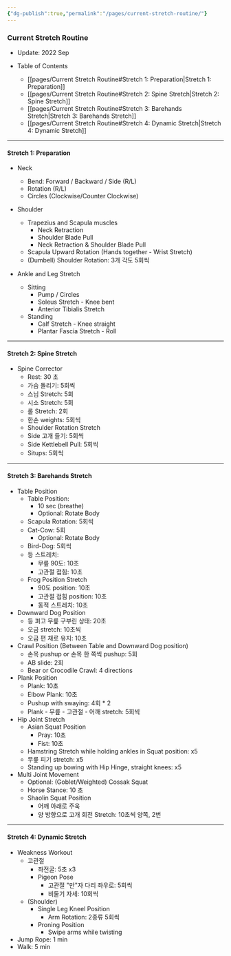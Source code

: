 ```yaml
---
{"dg-publish":true,"permalink":"/pages/current-stretch-routine/"}
---
```




### Current Stretch Routine
- Update: 2022 Sep

- Table of Contents
	- [[pages/Current Stretch Routine#Stretch 1: Preparation\|Stretch 1: Preparation]]
	- [[pages/Current Stretch Routine#Stretch 2: Spine Stretch\|Stretch 2: Spine Stretch]]
	- [[pages/Current Stretch Routine#Stretch 3: Barehands Stretch\|Stretch 3: Barehands Stretch]]
	- [[pages/Current Stretch Routine#Stretch 4: Dynamic Stretch\|Stretch 4: Dynamic Stretch]]
	
<div style="page-break-after: always;"></div>


---



#### Stretch 1: Preparation 

- Neck
	- Bend: Forward / Backward / Side (R/L)
	- Rotation (R/L)
	- Circles (Clockwise/Counter Clockwise)
- Shoulder
	- Trapezius and Scapula muscles
		- Neck Retraction
		- Shoulder Blade Pull
		- Neck Retraction & Shoulder Blade Pull
	- Scapula Upward Rotation (Hands together - Wrist Stretch)
	- (Dumbell) Shoulder Rotation: 3개 각도 5회씩


- Ankle and Leg Stretch
	- Sitting
		- Pump / Circles 
		- Soleus Stretch - Knee bent
		- Anterior Tibialis Stretch 
	- Standing
		- Calf Stretch - Knee straight
		- Plantar Fascia Stretch - Roll


<div style="page-break-after: always;"></div>

---


#### Stretch 2: Spine Stretch
- Spine Corrector
	- Rest: 30 초
	- 가슴 돌리기: 5회씩
	- 스님 Stretch: 5회
	- 시소 Stretch: 5회
	- 롤 Stretch: 2회
	- 한손 weights: 5회씩
	- Shoulder Rotation Stretch
	- Side 고개 들기: 5회씩
	- Side Kettlebell Pull: 5회씩
	- Situps: 5회씩


<div style="page-break-after: always;"></div>


---


 #### Stretch 3: Barehands Stretch

- Table Position
	- Table Position: 
		- 10 sec (breathe)
		- Optional: Rotate Body
	- Scapula Rotation: 5회씩
	- Cat-Cow: 5회
		- Optional: Rotate Body
	- Bird-Dog: 5회씩
	- 등 스트레치:
		- 무릎 90도: 10초
		- 고관절 접힘: 10초 
	- Frog Position Stretch
		- 90도 position: 10초
		- 고관절 접힘 position: 10초
		- 동적 스트레치: 10초
- Downward Dog Position 
	- 등 펴고 무릎 구부린 상태: 20초
	- 오금 stretch: 10초씩
	- 오금 편 채로 유지: 10초
- Crawl Position (Between Table and Downward Dog position)
	- 손목 pushup or 손목 한 쪽씩 pushup: 5회 
	- AB slide: 2회
	- Bear or Crocodile Crawl: 4 directions
- Plank Position
	- Plank: 10초
	- Elbow Plank: 10초
	- Pushup with swaying: 4회 * 2
	- Plank - 무릎 - 고관절 - 어깨 stretch: 5회씩
- Hip Joint Stretch
	- Asian Squat Position
		- Pray: 10초
		- Fist: 10초
	- Hamstring Stretch while holding ankles in Squat position: x5
	- 무릎 피기 stretch: x5
	- Standing up bowing with Hip Hinge, straight knees: x5
- Multi Joint Movement
	- Optional: (Goblet/Weighted) Cossak Squat
	- Horse Stance: 10 초
	- Shaolin Squat Position
		- 어깨 아래로 주욱
		- 양 방향으로 고개 회전 Stretch: 10초씩 양쪽, 2번

<div style="page-break-after: always;"></div>

---


#### Stretch 4: Dynamic Stretch
- Weakness Workout
	- 고관절
		- 좌전굴: 5초 x3
		- Pigeon Pose
			- 고관절 "만"자 다리 좌우로: 5회씩
			- 비둘기 자세: 10회씩
	- (Shoulder)
		- Single Leg Kneel Position
			- Arm Rotation: 2종류 5회씩
		- Proning Position
			- Swipe arms while twisting
- Jump Rope: 1 min
- Walk: 5 min